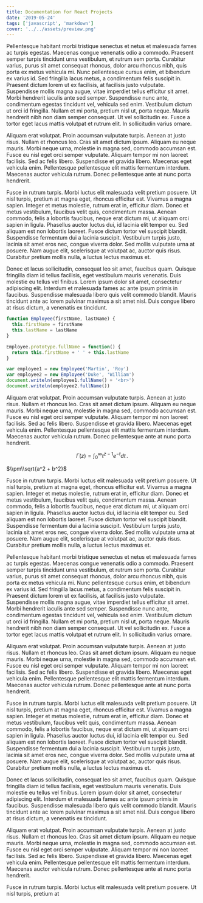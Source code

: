 ```yaml
---
title: Documentation for React Projects
date: '2019-05-24'
tags: ['javascript', 'markdown']
cover: '../../assets/preview.png'
---
```


Pellentesque habitant morbi tristique senectus et netus et malesuada fames ac turpis egestas. Maecenas congue venenatis odio a commodo. Praesent semper turpis tincidunt urna vestibulum, et rutrum sem porta. Curabitur varius, purus sit amet consequat rhoncus, dolor arcu rhoncus nibh, quis porta ex metus vehicula mi. Nunc pellentesque cursus enim, et bibendum ex varius id. Sed fringilla lacus metus, a condimentum felis suscipit in. Praesent dictum lorem ut ex facilisis, at facilisis justo vulputate. Suspendisse mollis magna augue, vitae imperdiet tellus efficitur sit amet. Morbi hendrerit iaculis ante sed semper. Suspendisse nunc ante, condimentum egestas tincidunt vel, vehicula sed enim. Vestibulum dictum ut orci id fringilla. Nullam et mi porta, pretium nisl ut, porta neque. Mauris hendrerit nibh non diam semper consequat. Ut vel sollicitudin ex. Fusce a tortor eget lacus mattis volutpat et rutrum elit. In sollicitudin varius ornare.

Aliquam erat volutpat. Proin accumsan vulputate turpis. Aenean at justo risus. Nullam et rhoncus leo. Cras sit amet dictum ipsum. Aliquam eu neque mauris. Morbi neque urna, molestie in magna sed, commodo accumsan est. Fusce eu nisl eget orci semper vulputate. Aliquam tempor mi non laoreet facilisis. Sed ac felis libero. Suspendisse et gravida libero. Maecenas eget vehicula enim. Pellentesque pellentesque elit mattis fermentum interdum. Maecenas auctor vehicula rutrum. Donec pellentesque ante at nunc porta hendrerit.

Fusce in rutrum turpis. Morbi luctus elit malesuada velit pretium posuere. Ut nisl turpis, pretium at magna eget, rhoncus efficitur est. Vivamus a magna sapien. Integer et metus molestie, rutrum erat in, efficitur diam. Donec et metus vestibulum, faucibus velit quis, condimentum massa. Aenean commodo, felis a lobortis faucibus, neque erat dictum mi, ut aliquam orci sapien in ligula. Phasellus auctor luctus dui, id lacinia elit tempor eu. Sed aliquam est non lobortis laoreet. Fusce dictum tortor vel suscipit blandit. Suspendisse fermentum dui a lacinia suscipit. Vestibulum turpis justo, lacinia sit amet eros nec, congue viverra dolor. Sed mollis vulputate urna at posuere. Nam augue elit, scelerisque at volutpat ac, auctor quis risus. Curabitur pretium mollis nulla, a luctus lectus maximus et.

Donec et lacus sollicitudin, consequat leo sit amet, faucibus quam. Quisque fringilla diam id tellus facilisis, eget vestibulum mauris venenatis. Duis molestie eu tellus vel finibus. Lorem ipsum dolor sit amet, consectetur adipiscing elit. Interdum et malesuada fames ac ante ipsum primis in faucibus. Suspendisse malesuada libero quis velit commodo blandit. Mauris tincidunt ante ac lorem pulvinar maximus a sit amet nisl. Duis congue libero at risus dictum, a venenatis ex tincidunt.

```js
function Employee(firstName, lastName) {
  this.firstName = firstName
  this.lastName = lastName
}

Employee.prototype.fullName = function() {
  return this.firstName + ' ' + this.lastName
}

var employee1 = new Employee('Martin', 'Roy')
var employee2 = new Employee('Duke', 'William')
document.writeln(employee1.fullName() + '<br>')
document.writeln(employee2.fullName())
```

Aliquam erat volutpat. Proin accumsan vulputate turpis. Aenean at justo risus. Nullam et rhoncus leo. Cras sit amet dictum ipsum. Aliquam eu neque mauris. Morbi neque urna, molestie in magna sed, commodo accumsan est. Fusce eu nisl eget orci semper vulputate. Aliquam tempor mi non laoreet facilisis. Sed ac felis libero. Suspendisse et gravida libero. Maecenas eget vehicula enim. Pellentesque pellentesque elit mattis fermentum interdum. Maecenas auctor vehicula rutrum. Donec pellentesque ante at nunc porta hendrerit.

$$
\Gamma(z) = \int_0^\infty t^{z-1}e^{-t}dt\,.
$$

$\\pm\\sqrt{a^2 + b^2}$

Fusce in rutrum turpis. Morbi luctus elit malesuada velit pretium posuere. Ut nisl turpis, pretium at magna eget, rhoncus efficitur est. Vivamus a magna sapien. Integer et metus molestie, rutrum erat in, efficitur diam. Donec et metus vestibulum, faucibus velit quis, condimentum massa. Aenean commodo, felis a lobortis faucibus, neque erat dictum mi, ut aliquam orci sapien in ligula. Phasellus auctor luctus dui, id lacinia elit tempor eu. Sed aliquam est non lobortis laoreet. Fusce dictum tortor vel suscipit blandit. Suspendisse fermentum dui a lacinia suscipit. Vestibulum turpis justo, lacinia sit amet eros nec, congue viverra dolor. Sed mollis vulputate urna at posuere. Nam augue elit, scelerisque at volutpat ac, auctor quis risus. Curabitur pretium mollis nulla, a luctus lectus maximus et.

Pellentesque habitant morbi tristique senectus et netus et malesuada fames ac turpis egestas. Maecenas congue venenatis odio a commodo. Praesent semper turpis tincidunt urna vestibulum, et rutrum sem porta. Curabitur varius, purus sit amet consequat rhoncus, dolor arcu rhoncus nibh, quis porta ex metus vehicula mi. Nunc pellentesque cursus enim, et bibendum ex varius id. Sed fringilla lacus metus, a condimentum felis suscipit in. Praesent dictum lorem ut ex facilisis, at facilisis justo vulputate. Suspendisse mollis magna augue, vitae imperdiet tellus efficitur sit amet. Morbi hendrerit iaculis ante sed semper. Suspendisse nunc ante, condimentum egestas tincidunt vel, vehicula sed enim. Vestibulum dictum ut orci id fringilla. Nullam et mi porta, pretium nisl ut, porta neque. Mauris hendrerit nibh non diam semper consequat. Ut vel sollicitudin ex. Fusce a tortor eget lacus mattis volutpat et rutrum elit. In sollicitudin varius ornare.

Aliquam erat volutpat. Proin accumsan vulputate turpis. Aenean at justo risus. Nullam et rhoncus leo. Cras sit amet dictum ipsum. Aliquam eu neque mauris. Morbi neque urna, molestie in magna sed, commodo accumsan est. Fusce eu nisl eget orci semper vulputate. Aliquam tempor mi non laoreet facilisis. Sed ac felis libero. Suspendisse et gravida libero. Maecenas eget vehicula enim. Pellentesque pellentesque elit mattis fermentum interdum. Maecenas auctor vehicula rutrum. Donec pellentesque ante at nunc porta hendrerit.

Fusce in rutrum turpis. Morbi luctus elit malesuada velit pretium posuere. Ut nisl turpis, pretium at magna eget, rhoncus efficitur est. Vivamus a magna sapien. Integer et metus molestie, rutrum erat in, efficitur diam. Donec et metus vestibulum, faucibus velit quis, condimentum massa. Aenean commodo, felis a lobortis faucibus, neque erat dictum mi, ut aliquam orci sapien in ligula. Phasellus auctor luctus dui, id lacinia elit tempor eu. Sed aliquam est non lobortis laoreet. Fusce dictum tortor vel suscipit blandit. Suspendisse fermentum dui a lacinia suscipit. Vestibulum turpis justo, lacinia sit amet eros nec, congue viverra dolor. Sed mollis vulputate urna at posuere. Nam augue elit, scelerisque at volutpat ac, auctor quis risus. Curabitur pretium mollis nulla, a luctus lectus maximus et.

Donec et lacus sollicitudin, consequat leo sit amet, faucibus quam. Quisque fringilla diam id tellus facilisis, eget vestibulum mauris venenatis. Duis molestie eu tellus vel finibus. Lorem ipsum dolor sit amet, consectetur adipiscing elit. Interdum et malesuada fames ac ante ipsum primis in faucibus. Suspendisse malesuada libero quis velit commodo blandit. Mauris tincidunt ante ac lorem pulvinar maximus a sit amet nisl. Duis congue libero at risus dictum, a venenatis ex tincidunt.

Aliquam erat volutpat. Proin accumsan vulputate turpis. Aenean at justo risus. Nullam et rhoncus leo. Cras sit amet dictum ipsum. Aliquam eu neque mauris. Morbi neque urna, molestie in magna sed, commodo accumsan est. Fusce eu nisl eget orci semper vulputate. Aliquam tempor mi non laoreet facilisis. Sed ac felis libero. Suspendisse et gravida libero. Maecenas eget vehicula enim. Pellentesque pellentesque elit mattis fermentum interdum. Maecenas auctor vehicula rutrum. Donec pellentesque ante at nunc porta hendrerit.

Fusce in rutrum turpis. Morbi luctus elit malesuada velit pretium posuere. Ut nisl turpis, pretium at
